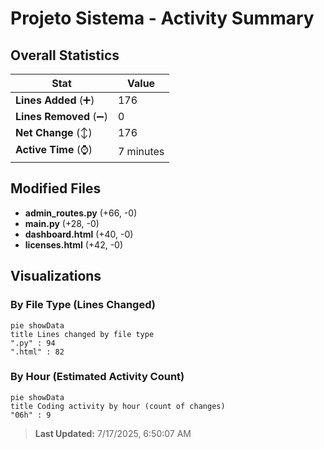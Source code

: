 # Projeto Sistema - Activity Summary 

## Overall Statistics

| Stat                   | Value                                                             |
| ---------------------- | ----------------------------------------------------------------- |
| **Lines Added** (➕)   | 176                                          |
| **Lines Removed** (➖) | 0                                        |
| **Net Change** (↕)    | 176                |
| **Active Time** (⌚)   | 7 minutes |


## Modified Files
- **admin_routes.py** (+66, -0)
- **main.py** (+28, -0)
- **dashboard.html** (+40, -0)
- **licenses.html** (+42, -0)

## Visualizations

### By File Type (Lines Changed)

```mermaid
pie showData
title Lines changed by file type
".py" : 94
".html" : 82
```

### By Hour (Estimated Activity Count)

```mermaid
pie showData
title Coding activity by hour (count of changes)
"06h" : 9
```


> **Last Updated:** 7/17/2025, 6:50:07 AM